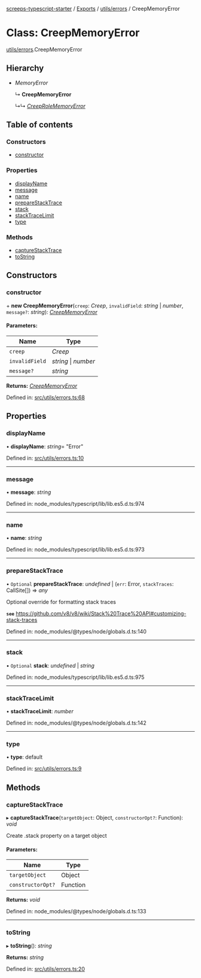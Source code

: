 [screeps-typescript-starter](../README.md) / [Exports](../modules.md) / [utils/errors](../modules/utils_errors.md) / CreepMemoryError

# Class: CreepMemoryError

[utils/errors](../modules/utils_errors.md).CreepMemoryError

## Hierarchy

* *MemoryError*

  ↳ **CreepMemoryError**

  ↳↳ [*CreepRoleMemoryError*](utils_errors.creeprolememoryerror.md)

## Table of contents

### Constructors

- [constructor](utils_errors.creepmemoryerror.md#constructor)

### Properties

- [displayName](utils_errors.creepmemoryerror.md#displayname)
- [message](utils_errors.creepmemoryerror.md#message)
- [name](utils_errors.creepmemoryerror.md#name)
- [prepareStackTrace](utils_errors.creepmemoryerror.md#preparestacktrace)
- [stack](utils_errors.creepmemoryerror.md#stack)
- [stackTraceLimit](utils_errors.creepmemoryerror.md#stacktracelimit)
- [type](utils_errors.creepmemoryerror.md#type)

### Methods

- [captureStackTrace](utils_errors.creepmemoryerror.md#capturestacktrace)
- [toString](utils_errors.creepmemoryerror.md#tostring)

## Constructors

### constructor

\+ **new CreepMemoryError**(`creep`: *Creep*, `invalidField`: *string* \| *number*, `message?`: *string*): [*CreepMemoryError*](utils_errors.creepmemoryerror.md)

#### Parameters:

Name | Type |
------ | ------ |
`creep` | *Creep* |
`invalidField` | *string* \| *number* |
`message?` | *string* |

**Returns:** [*CreepMemoryError*](utils_errors.creepmemoryerror.md)

Defined in: [src/utils/errors.ts:68](https://github.com/Baelyk/screeps/blob/94a340d/src/utils/errors.ts#L68)

## Properties

### displayName

• **displayName**: *string*= "Error"

Defined in: [src/utils/errors.ts:10](https://github.com/Baelyk/screeps/blob/94a340d/src/utils/errors.ts#L10)

___

### message

• **message**: *string*

Defined in: node_modules/typescript/lib/lib.es5.d.ts:974

___

### name

• **name**: *string*

Defined in: node_modules/typescript/lib/lib.es5.d.ts:973

___

### prepareStackTrace

• `Optional` **prepareStackTrace**: *undefined* \| (`err`: Error, `stackTraces`: CallSite[]) => *any*

Optional override for formatting stack traces

**`see`** https://github.com/v8/v8/wiki/Stack%20Trace%20API#customizing-stack-traces

Defined in: node_modules/@types/node/globals.d.ts:140

___

### stack

• `Optional` **stack**: *undefined* \| *string*

Defined in: node_modules/typescript/lib/lib.es5.d.ts:975

___

### stackTraceLimit

• **stackTraceLimit**: *number*

Defined in: node_modules/@types/node/globals.d.ts:142

___

### type

• **type**: default

Defined in: [src/utils/errors.ts:9](https://github.com/Baelyk/screeps/blob/94a340d/src/utils/errors.ts#L9)

## Methods

### captureStackTrace

▸ **captureStackTrace**(`targetObject`: Object, `constructorOpt?`: Function): *void*

Create .stack property on a target object

#### Parameters:

Name | Type |
------ | ------ |
`targetObject` | Object |
`constructorOpt?` | Function |

**Returns:** *void*

Defined in: node_modules/@types/node/globals.d.ts:133

___

### toString

▸ **toString**(): *string*

**Returns:** *string*

Defined in: [src/utils/errors.ts:20](https://github.com/Baelyk/screeps/blob/94a340d/src/utils/errors.ts#L20)
